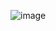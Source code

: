 ![image](https://user-images.githubusercontent.com/37501487/205331083-fdcc93da-d317-427a-9786-c7e840aacc72.png)
